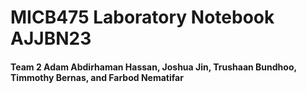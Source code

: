 # MICB475 Laboratory Notebook AJJBN23
#### **Team 2 Adam Abdirhaman Hassan, Joshua Jin, Trushaan Bundhoo, Timmothy Bernas, and Farbod Nematifar**

